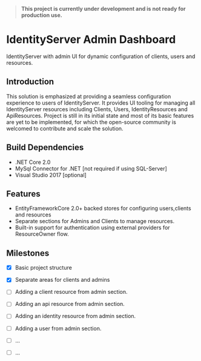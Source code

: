 

> **This project is currently under development and is not ready for production use.**


# IdentityServer Admin Dashboard
IdentityServer with admin UI for dynamic configuration of clients, users and resources.

## Introduction
This solution is emphasized at providing a seamless configuration experience to users of IdentityServer. It provides UI tooling for managing all IdentityServer resources including Clients, Users, IdentityResources and ApiResources. Project is still in its initial state and most of its basic features are yet to be implemented, for which the open-source community is welcomed to contribute and scale the solution.

## Build Dependencies

- .NET Core 2.0
-  MySql Connector for .NET [not required if using SQL-Server]
-  Visual Studio 2017 [optional]

## Features
 - EntityFrameworkCore 2.0+ backed stores for configuring users,clients and resources
 - Separate sections for Admins and Clients to manage resources.
 - Built-in support for authentication using external providers for ResourceOwner flow.


 ## Milestones

 - [x]  Basic project structure
 - [x]  Separate areas for clients and admins
 - [ ]  Adding a client resource from admin section.
 - [ ]  Adding an api resource from admin section.
 - [ ]  Adding an identity resource from admin section.
 - [ ]  Adding a user from admin section.
 - [ ]  ...
 - [ ]  ...

 
